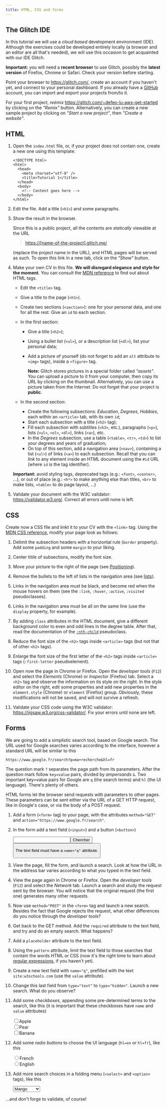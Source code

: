 ```yaml
---
title: HTML, CSS and forms
---
```


## The Glitch IDE

In this tutorial we will use a *cloud based* development environment
(IDE). Although the exercises could be developed entirely locally (a
browser and an editor are all that's needed), we will use this
occasion to get acquainted with our IDE Glitch.

**Important:** you will need a **recent browser** to use Glitch,
possibly the **latest version** of Firefox, Chrome or Safari. Check
your version before starting.

Point your browser to <https://glitch.com/>, create an account if you
haven't yet, and connect to your personal dashboard. If you already
have a [GitHub](https://github.com/) account, you can import and
export your projects from/to it.

For your first project, *reémix*
<https://glitch.com/~defeo-lu-aws-get-started> by clicking on the
*"Remix"* button. Alternatively, you can create a new sample project
by clicking on *"Start a new project"*, then *"Create a website"*.

## HTML

1. Open the `index.html` file, or, if your project does not contain
   one, create a new one using this template:

   ~~~
   <!DOCTYPE html>
   <html>
	 <head>
	   <meta charset="utf-8" />
	   <title>Tutorial 1</title>
	 </head>
	 <body>
	   <!-- Content goes here -->
	 </body>
   </html>
   ~~~
	
1. Edit the file. Add a title (`<h1>`) and some paragraphs.

3. Show the result in the browser.
   
   Since this is a public project, all the contents are 
   *statically* viewable at the URL
   
   > [https://[name-of-the-project].glitch.me/](about:invalid)
   
   (replace the project name in the URL), and HTML pages will be
   served as such.  To open this link in a new tab, click on the
   *"Show"* button.

4. Make your own CV in this file. **We will disregard elegance and
   style for the moment**.  You can consult the [MDN
   reference](https://developer.mozilla.org/en-US/docs/Web/HTML/Element)
   to find out about HTML tags.
   
   - Edit the `<title>` tag.
   
   - Give a title to the page (`<h1>`).
   
   - Create two sections (`<section>`): one for your personal data,
     and one for all the rest. Give an `id` to each section.
   
   - In the first section:
	 
	 - Give a title (`<h2>`);
	 - Using a bullet list (`<ul>`), or a description list
       (`<dl>`), list your personal data;
	 - Add a picture of yourself (do not forget to add an `alt`
	   attribute to `<img>` tags), inside a `<figure>` tag.
	   
	   **Note:** Glitch stores pictures in a special folder called
       *"assets"*. You can upload a picture to it from your computer,
       then copy its URL by clicking on the thumbnail. Alternatively,
       you can use a picture taken from the Internet. Do not forget
       that your project is **public**.

   - In the second section:
	 
	 - Create the following subsections: *Education*, *Degrees*,
       *Hobbies*, each within an `<article>` tab, with its own `id`;
	 - Start each subsection with a title (`<h2>` tag);
	 - Fill each subsection with subtitles (`<h3>`, etc.),
	   paragraphs (`<p>`), lists (`<ul>`, `<ol>`, `<dl>`),
	   links (`<a>`), etc.
	 - In the *Degrees* subsection, use a table (`<table>`, `<tr>`,
       `<td>`) to list your degrees and years of graduation;
	 - On top of this section, add a navigation area (`<nav>`),
       containing a list (`<ul>`) of links (`<a>`) to each subsection.
       Recall that you can *link* to any element inside an HTML
       document using the `#id` URL (where `id` is the tag
       identifier).

	**Important:** avoid styling tags, deprecated tags (e.g.:
	`<font>`, `<center>`, ...), or out of place (e.g.: `<h*>` to make
	anything else than titles, `<br>` to make lists, `<table>` to do
	page layout, ...)

5. Validate your document with the W3C validator:
   <https://validator.w3.org/>. Correct all errors until none is left.


## CSS

Create now a CSS file and linkt it to your CV with the `<link>`
tag. Using the [MDN CSS
reference](https://developer.mozilla.org/en-US/docs/Web/CSS/Reference),
modify your page look as follows:

1. Delimit the subsection headers with a horizontal rule (`border`
   property). Add some `padding` and some `margin` to your liking.

2. Center titile of subsections, modify the font size.

3. Move your picture to the right of the page (see
   [Positioning](https://developer.mozilla.org/en-US/docs/Learn/CSS/CSS_layout/Positioning)).

4. Remove the bullets to the left of lists in the navigation area (see
   [lists](https://developer.mozilla.org/en-US/docs/Learn/CSS/Styling_text/Styling_lists)).

5. Links in the navigation area must be black, and become red when the
   mouse hovers on them (see the `:link`, `:hover`, `:active`,
   `:visited` pseudoclasses).

6. Links in the navigation area must be all on the same line (use the
   `display` property, for example).

7. By adding `class` attributes in the HTML document, give a different
   background color to even and odd lines in the degree table. After
   that, read the documentation of the
   [`:nth-child`](https://developer.mozilla.org/en-US/docs/Web/CSS/:nth-child)
   pseudoclass.

8. Reduce the font size of the `<h2>` tags inside  `<article>` tags
   (but not that of other `<h2>` tags).

9. Enlarge the font size of the first letter of the `<h2>` tags inside
   `<article>` tags (`:first-letter` pseudoelement).

10. Open now the page in Chrome or Firefox. Open the *developer tools*
    (`F12`) and select the *Elements* (Chrome) or *Inspector*
    (Firefox) tab. Select a `<h2>` tag and observe the information on
    its style on the right. In the style editor on the right, edit
    some properties and add new properties in the `element.style`
    (Chrome) or `element` (Firefox) group. Obviously, these
    modifications will not be saved, and will not survive a refresh.

11. Validate your CSS code using the W3C validator:
    <https://jigsaw.w3.org/css-validator/>. Fix your errors until none
    are left.


## Forms

We are going to add a simplistic search tool, based on Google
search. The URL used for Google searches varies according to the
interface, however a standard URL will be similar to this

~~~
https://www.google.fr/search?q=ma+recherche&hl=fr
~~~

The question mark `?` separates the page path from its
parameters. After the question mark follow `key=value` pairs, divided
by *ampersands* `&`. Two important key=value pairs for Google are `q`
(the search terms) and `hl` (the UI language). There's plenty of
others.

HTML forms let the browser send requests with parameters to other
pages. These parameters can be sent either via the URL of a GET HTTP
request, like in Google's case, or via the body of a POST request.

1. Add a form (`<form>` tag) to your page, with the attributes
   `method="GET"` and `action="https://www.google.fr/search"`.

2. In the form add a text field (`<input>`) and a button (`<button>`)
      
   <input type="text"><button>Chercher<button>

   The text field must have a `name="q"` attribute.

3. View the page, fill the form, and launch a search. Look at how the
   URL in the address bar varies according to what you typed in the
   text field.

4. View the page again in Chrome or Firefox. Open the *developer
   tools* (`F12`) and select the *Network* tab. Launch a search and
   study the request sent by the browser. You will notice that the
   original request (the first one) generates many other requests.

5. Now use `method="POST"` in the `<form>` tag and launch a new
   search. Besides the fact that Google rejects the request, what
   other differences do you notice through the *developer tools*?

6. Get back to the GET method. Add the `required` attribute to the
   text field, and try and do an empty search. What happens?

6. Add a `placeholder` attribute to the text field.

6. Using the `pattern` attribute, limit the text field to those
   searches that contain the words HTML or CSS (now it's the right
   time to learn about [regular
   expressions](https://developer.mozilla.org/en/docs/Web/JavaScript/Guide/Regular_Expressions),
   if you haven't yet).

6. Create a new text field with `name="q"`, prefilled with the text
   `site:w3schools.com` (use the `value` attribute).

7. Change this last field from `type="text"` to
   `type="hidden"`. Launch a new search. What do you observe?

8. Add some *checkboxes*, appending some pre-determined terms to the
   search, like this (it is important that these checkboxes have
   `name` and `value` attributes)
   
   <input type="checkbox">Apple<br>
   <input type="checkbox">Pear<br>
   <input type="checkbox">Banana

9. Add some *radio buttons* to choose the UI language (`hl=en` or
   `hl=fr`), like this
   
   <input type="radio" name="hl">French<br>
   <input type="radio" name="hl">English

10. Add more search choices in a folding menu (`<select>` and
    `<option>` tags), like this
	
	<select>
	  <option>Mango</option>
	  <option>Strawberry</option>
	  <option>Melon</option>
	</select>

...and don't forge to validate, of course!
